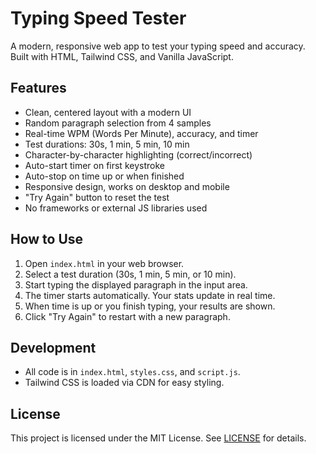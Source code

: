 # Typing Speed Tester

A modern, responsive web app to test your typing speed and accuracy. Built with HTML, Tailwind CSS, and Vanilla JavaScript.

## Features
- Clean, centered layout with a modern UI
- Random paragraph selection from 4 samples
- Real-time WPM (Words Per Minute), accuracy, and timer
- Test durations: 30s, 1 min, 5 min, 10 min
- Character-by-character highlighting (correct/incorrect)
- Auto-start timer on first keystroke
- Auto-stop on time up or when finished
- Responsive design, works on desktop and mobile
- "Try Again" button to reset the test
- No frameworks or external JS libraries used

## How to Use
1. Open `index.html` in your web browser.
2. Select a test duration (30s, 1 min, 5 min, or 10 min).
3. Start typing the displayed paragraph in the input area.
4. The timer starts automatically. Your stats update in real time.
5. When time is up or you finish typing, your results are shown.
6. Click "Try Again" to restart with a new paragraph.

## Development
- All code is in `index.html`, `styles.css`, and `script.js`.
- Tailwind CSS is loaded via CDN for easy styling.

## License
This project is licensed under the MIT License. See [LICENSE](LICENSE) for details. 